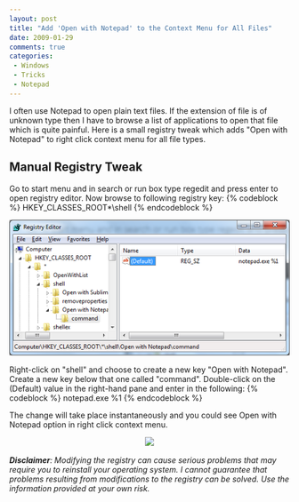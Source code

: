 ```yaml
---
layout: post
title: "Add 'Open with Notepad' to the Context Menu for All Files"
date: 2009-01-29
comments: true
categories:
 - Windows
 - Tricks
 - Notepad
---
```


I often use Notepad to open plain text files. If the extension of file is of unknown type then I have to browse a list of applications to open that file which is quite painful. Here is a small registry tweak which adds "Open with Notepad" to right click context menu for all file types.

## Manual Registry Tweak

Go to start menu and in search or run box type regedit and press enter to open registry editor. Now browse to following registry key:
{% codeblock %}
HKEY_CLASSES_ROOT\*\shell
{% endcodeblock %}
<!--more-->

<div style="TEXT-ALIGN: center"><img src="/images/blog/openwithnp.png" /></div>

Right-click on "shell" and choose to create a new key "Open with Notepad". Create a new key below that one called "command". Double-click on the (Default) value in the right-hand pane and enter in the following:
{% codeblock %}
notepad.exe %1
{% endcodeblock %}

The change will take place instantaneously and you could see Open with Notepad option in right click context menu.

<div style="TEXT-ALIGN: center"><img src="http://lh3.ggpht.com/__GfZLYkxICU/SZ01PV6w-6I/AAAAAAAAKaA/buc8Owev7h0/%5BUNSET%5D.jpg?imgmax=800" /></div>

_**Disclaimer**: Modifying the registry can cause serious problems that may require you to reinstall your operating system. I cannot guarantee that problems resulting from modifications to the registry can be solved. Use the information provided at your own risk._
